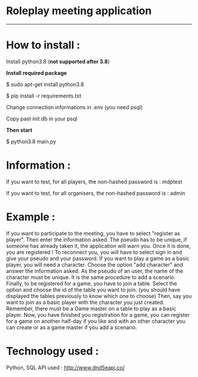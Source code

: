 # Roleplay meeting application
***
# How to install :

Install python3.8 (__not supported after 3.8__)

__Install required package__

$ sudo apt-get install python3.8

$ pip install -r requirements.txt

Change connection informations in .env (you need psql)

Copy past init.db in your psql

__Then start__

$ python3.8 main.py

# Information :

If you want to test, for all players, the non-hashed password is : mdptest

If you want to test, for all organisers, the non-hashed password is : admin


# Example : 
If you want to participate to the meeting, you have to select "register as player". Then enter the information asked. The pseudo has to be unique, if someone has already taken it, the application will warn you. Once it is done, you are registered ! To reconnect you, you will have to select sign in and give your pseudo and your password.
If you want to play a game as a basic player, you will need a character. Choose the option "add character" and answer the information asked. As the pseudo of an user, the name of the character must be unique. It is the same procedure to add a scenario.
Finally, to be registered for a game, you have to join a table. Select the option and choose the id of the table you want to join. (you should have displayed the tables previously to know which one to choose) Then, say you want to join as a basic player with the character you just created. Remember, there must be a Game master on a table to play as a basic player. Now, you have finished you registration for a game, you can register for a game on another half-day if you like and with an other character you can create or as a game master if you add a scenario.


# Technology used : 
Python, SQL 
API used : http://www.dnd5eapi.co/
